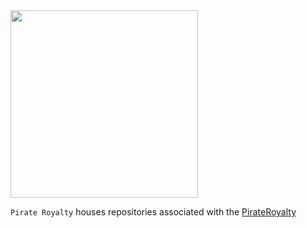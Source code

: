 <img src="https://cdn.prod.website-files.com/67cb1073810f3dc64230e05f/67cb109ba242c1076b4fb117_PirateRoyalty_Logo_NoBG.png" width="300" />

`Pirate Royalty` houses repositories associated with the [PirateRoyalty](https://www.pirateroyalty.com/)
